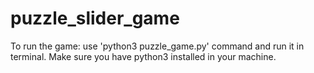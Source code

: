 # puzzle_slider_game
To run the game: use 'python3 puzzle_game.py' command and run it in terminal. Make sure you have python3 installed in your machine.
